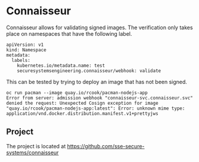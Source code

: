 # Connaisseur
Connaisseur allows for validating signed images. The verification only takes place on namespaces that have the following label.

```
apiVersion: v1
kind: Namespace
metadata:
  labels:
    kubernetes.io/metadata.name: test
    securesystemsengineering.connaisseur/webhook: validate
```

This can be tested by trying to deploy an image that has not been signed.
```
oc run pacman --image quay.io/rcook/pacman-nodejs-app
Error from server: admission webhook "connaisseur-svc.connaisseur.svc" denied the request: Unexpected Cosign exception for image "quay.io/rcook/pacman-nodejs-app:latest": Error: unknown mime type: application/vnd.docker.distribution.manifest.v1+prettyjws
```

## Project
The project is located at https://github.com/sse-secure-systems/connaisseur
